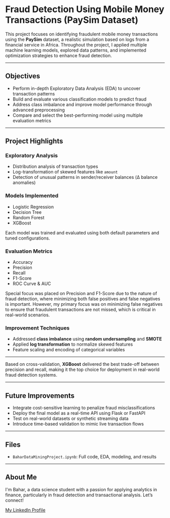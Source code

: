 # Fraud Detection Using Mobile Money Transactions (PaySim Dataset)

This project focuses on identifying fraudulent mobile money transactions using the **PaySim** dataset, a realistic simulation based on logs from a financial service in Africa. Throughout the project, I applied multiple machine learning models, explored data patterns, and implemented optimization strategies to enhance fraud detection.

---

## Objectives
- Perform in-depth Exploratory Data Analysis (EDA) to uncover transaction patterns
- Build and evaluate various classification models to predict fraud
- Address class imbalance and improve model performance through advanced preprocessing
- Compare and select the best-performing model using multiple evaluation metrics

---

##  Project Highlights

###  Exploratory Analysis
- Distribution analysis of transaction types
- Log-transformation of skewed features like `amount`
- Detection of unusual patterns in sender/receiver balances (Δ balance anomalies)

###  Models Implemented
- Logistic Regression
- Decision Tree
- Random Forest
- XGBoost

Each model was trained and evaluated using both default parameters and tuned configurations.

###  Evaluation Metrics
- Accuracy
- Precision
- Recall
- F1-Score
- ROC Curve & AUC

Special focus was placed on Precision and F1-Score due to the nature of fraud detection, where minimizing both false positives and false negatives is important. However, my primary focus was on minimizing false negatives to ensure that fraudulent transactions are not missed, which is critical in real-world scenarios.
###  Improvement Techniques
- Addressed **class imbalance** using **random undersampling** and **SMOTE**
- Applied **log transformation** to normalize skewed features
- Feature scaling and encoding of categorical variables

---

Based on cross-validation, **XGBoost** delivered the best trade-off between precision and recall, making it the top choice for deployment in real-world fraud detection systems.

---

##  Future Improvements
- Integrate cost-sensitive learning to penalize fraud misclassifications
- Deploy the final model as a real-time API using Flask or FastAPI
- Test on real-world datasets or synthetic streaming data
- Introduce time-based validation to mimic live transaction flows

---

##  Files
- `BaharDataMiningProject.ipynb`: Full code, EDA, modeling, and results

---

## About Me
I'm Bahar, a data science student with a passion for applying analytics in finance, particularly in fraud detection and transactional analysis. Let’s connect!

[My LinkedIn Profile](https://www.linkedin.com/in/baharehalmasi/)

